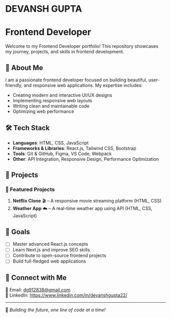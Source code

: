 
# DEVANSH GUPTA
#                                         Frontend Developer  

Welcome to my Frontend Developer portfolio! This repository showcases my journey, projects, and skills in frontend development.

## 📌 About Me
I am a passionate frontend developer focused on building beautiful, user-friendly, and responsive web applications. My expertise includes:
- Creating modern and interactive UI/UX designs
- Implementing responsive web layouts
- Writing clean and maintainable code
- Optimizing web performance

## 🛠️ Tech Stack
- **Languages**: HTML, CSS, JavaScript
- **Frameworks & Libraries**: React.js, Tailwind CSS, Bootstrap
- **Tools**: Git & GitHub, Figma, VS Code, Webpack
- **Other**: API Integration, Responsive Design, Performance Optimization

## 📂 Projects
### 🌟 Featured Projects
1. **Netflix Clone** 🎬 – A responsive movie streaming platform (HTML, CSS)
2. **Weather App** ☁️ – A real-time weather app using API (HTML, CSS, JavaScript)



## 🎯 Goals
- [ ] Master advanced React.js concepts
- [ ] Learn Next.js and improve SEO skills
- [ ] Contribute to open-source frontend projects
- [ ] Build full-fledged web applications

## 📢 Connect with Me
📧 Email: dg912838@gmail.com  
🔗 LinkedIn: https://www.linkedin.com/in/devanshgupta22/
  

---
🚀 *Building the future, one line of code at a time!*

